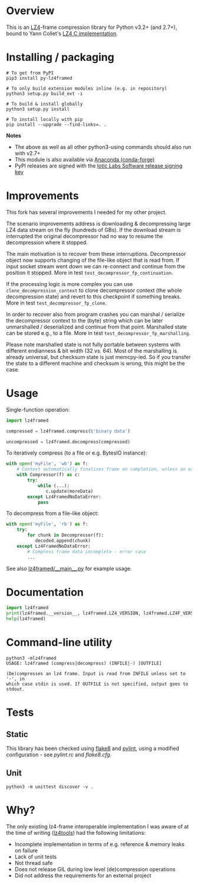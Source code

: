# Overview

This is an [LZ4](http://lz4.org)-frame compression library for Python v3.2+ (and 2.7+), bound to Yann Collet's [LZ4 C implementation](https://github.com/lz4/lz4).


# Installing / packaging
```shell
# To get from PyPI
pip3 install py-lz4framed

# To only build extension modules inline (e.g. in repository)
python3 setup.py build_ext -i

# To build & install globally
python3 setup.py install

# To install locally with pip
pip install --upgrade --find-links=. .
```
**Notes**

- The above as well as all other python3-using commands should also run with v2.7+
- This module is also available via [Anaconda (conda-forge)](https://anaconda.org/conda-forge/py-lz4framed)
- PyPI releases are signed with the [Iotic Labs Software release signing key](https://iotic-labs.com/iotic-labs.com.asc)

# Improvements

This fork has several improvements I needed for my other project.

The scenario improvements address is downloading & decompressing large LZ4
data stream on the fly (hundreds of GBs). If the download stream is interrupted
the original decompressor had no way to resume the decompression where it stopped.

The main motivation is to recover from these interruptions.
Decompressor object now supports changing of the file-like object that is read from.
If input socket stream went down we can re-connect and continue from the 
position it stopped. More in test `test_decompressor_fp_continuation`.

If the processing logic is more complex you can use `clone_decompression_context`
to clone decompressor context (the whole decompression state) and revert 
to this checkpoint if something breaks. More in test `test_decompressor_fp_clone`.

In order to recover also from program crashes you can marshal / serialize
the decompressor context to the (byte) string which can be later
unmarshalled / deserialized and continue from that point. Marshalled state
can be stored e.g., to a file. More in test `test_decompressor_fp_marshalling`.

Please note marshalled state is not fully portable between systems with
different endianness & bit width (32 vs. 64). Most of the marshalling
is already universal, but checksum state is just memcpy-ied. So if you 
transfer the state to a different machine and checksum is wrong, this might be the case.

# Usage
Single-function operation:
```python
import lz4framed

compressed = lz4framed.compress(b'binary data')

uncompressed = lz4framed.decompress(compressed)
```
To iteratively compress (to a file or e.g. BytesIO instance):
```python
with open('myFile', 'wb') as f:
    # Context automatically finalises frame on completion, unless an exception occurs
    with Compressor(f) as c:
        try:
            while (...):
               c.update(moreData)
        except Lz4FramedNoDataError:
            pass
```
To decompress from a file-like object:
```python
with open('myFile', 'rb') as f:
    try:
        for chunk in Decompressor(f):
           decoded.append(chunk)
    except Lz4FramedNoDataError:
        # Compress frame data incomplete - error case
        ...
```
See also [lz4framed/\_\_main\_\_.py](lz4framed/__main__.py) for example usage.

# Documentation
```python
import lz4framed
print(lz4framed.__version__, lz4framed.LZ4_VERSION, lz4framed.LZ4F_VERSION)
help(lz4framed)
```

# Command-line utility
```shell
python3 -mlz4framed
USAGE: lz4framed (compress|decompress) (INFILE|-) [OUTFILE]

(De)compresses an lz4 frame. Input is read from INFILE unless set to '-', in
which case stdin is used. If OUTFILE is not specified, output goes to stdout.
```


# Tests

## Static
This library has been checked using [flake8](https://pypi.python.org/pypi/flake8) and [pylint](http://www.pylint.org), using a modified configuration - see _pylint.rc_ and _flake8.cfg_.

## Unit
```shell
python3 -m unittest discover -v .
```

# Why?
The only existing lz4-frame interoperable implementation I was aware of at the time of writing ([lz4tools](https://github.com/darkdragn/lz4tools)) had the following limitations:

- Incomplete implementation in terms of e.g. reference & memory leaks on failure
- Lack of unit tests
- Not thread safe
- Does not release GIL during low level (de)compression operations
- Did not address the requirements for an external project
